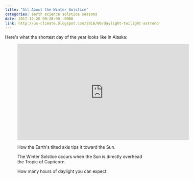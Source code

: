 ```yaml
---
title: "All About the Winter Solstice"
categories: earth science solstice seasons
date: 2017-12-20 09:28:00 -0000
link: http://us-climate.blogspot.com/2016/06/daylight-twilight-astronomical-maps.html
---
```

Here's what the shortest day of the year looks like in Alaska:

<figure><div><iframe width="560" height="315" src="https://www.youtube.com/embed/Olbo4Am4U44" frameborder="0" gesture="media" allow="encrypted-media" allowfullscreen></iframe></div></figure>

<figure><a href="http://us-climate.blogspot.com/2016/06/daylight-twilight-astronomical-maps.html"><img src="https://cdn.vox-cdn.com/thumbor/bh7DA8oxTspuWpSKgG-Ug4CP3b4=/1600x0/filters:no_upscale()/cdn.vox-cdn.com/uploads/chorus_asset/file/2757592/1280px-North_season.0.jpg" alt="" /></a>
<figcaption>How the Earth's tilted axis tips it toward the Sun.</figcaption></figure>

<figure><a href="http://us-climate.blogspot.com/2016/06/daylight-twilight-astronomical-maps.html"><img src="https://cdn.vox-cdn.com/thumbor/QiY7PBM0x32wMtFlHdW3l0JwTIk=/1600x0/filters:no_upscale()/cdn.vox-cdn.com/uploads/chorus_asset/file/7678595/winter_solstice.jpg" alt="" /></a>
<figcaption>The Winter Solstice occurs when the Sun is directly overhead the Tropic of Capricorn.</figcaption></figure>

<figure><a href="http://us-climate.blogspot.com/2016/06/daylight-twilight-astronomical-maps.html"><img src="https://cdn.vox-cdn.com/thumbor/zz9useMPIqzVcOTmRhVt2RTNs8U=/1600x0/filters:no_upscale()/cdn.vox-cdn.com/uploads/chorus_asset/file/7678631/SolsticeDaylight.jpg" alt="" /></a>
<figcaption>How many hours of daylight you can expect.</figcaption></figure>